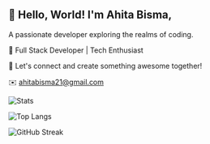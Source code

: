 ## 👋 Hello, World! I'm Ahita Bisma, 

 A passionate developer exploring the realms of coding.

🚀 Full Stack Developer | Tech Enthusiast 

🌟 Let's connect and create something awesome together!

✉️ ahitabisma21@gmail.com

![Stats](https://github-readme-stats.vercel.app/api?username=ahitabisma&theme=tokyonight&show_icons=true&hide_border=true&count_private=true)

![Top Langs](https://github-readme-stats.vercel.app/api/top-langs/?username=ahitabisma&title_color=000000&text_color=000000&theme=tokyonight)

![GitHub Streak](https://github-readme-streak-stats.herokuapp.com/?user=ahitabisma&theme=tokyonight&hide_border=true)


<!--
**ahitabisma/ahitabisma** is a ✨ _special_ ✨ repository because its `README.md` (this file) appears on your GitHub profile.

Here are some ideas to get you started:

- 🔭 I’m currently working on ...
- 🌱 I’m currently learning ...
- 👯 I’m looking to collaborate on ...
- 🤔 I’m looking for help with ...
- 💬 Ask me about ...
- 📫 How to reach me: ...
- 😄 Pronouns: ...
- ⚡ Fun fact: ...
-->
